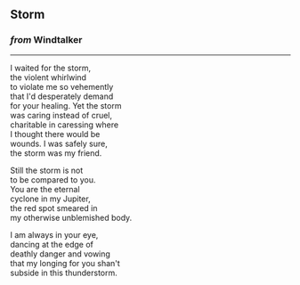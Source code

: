 
## Storm

### *from* **Windtalker**

---

I waited for the storm, \
the violent whirlwind \
to violate me so vehemently \
that I'd desperately demand \
for your healing. Yet the storm \
was caring instead of cruel, \
charitable in caressing where \
I thought there would be \
wounds. I was safely sure, \
the storm was my friend.

Still the storm is not \
to be compared to you. \
You are the eternal \
cyclone in my Jupiter, \
the red spot smeared in \
my otherwise unblemished body.

I am always in your eye, \
dancing at the edge of \
deathly danger and vowing \
that my longing for you shan't \
subside in this thunderstorm.